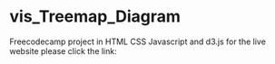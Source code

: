 # vis_Treemap_Diagram
Freecodecamp project in HTML CSS Javascript and d3.js for the live website please click the link:
